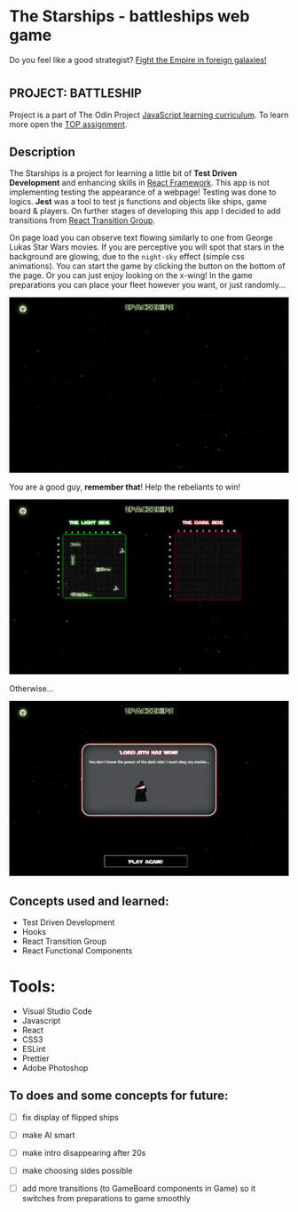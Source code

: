 # The Starships - battleships web game

Do you feel like a good strategist? [Fight the Empire in foreign galaxies!](https://wblachut.github.io/react-project-battleships/) 

#

## PROJECT: BATTLESHIP

Project is a part of The Odin Project [JavaScript learning curriculum](https://www.theodinproject.com/courses/javascript). To learn more open the [TOP assignment](https://www.theodinproject.com/courses/javascript/lessons/battleship).

## Description

The Starships is a project for learning a little bit of **Test Driven Development** and enhancing skills in [React Framework](https://reactjs.org/). This app is not implementing testing the appearance of a webpage! Testing was done to logics. **Jest** was a tool to test js functions and objects like ships, game board & players. On further stages of developing this app I decided to add transitions from [React Transition Group](http://reactcommunity.org/react-transition-group/css-transition).

On page load you can observe text flowing similarly to one from George Lukas Star Wars movies. If you are perceptive you will spot that stars in the background are glowing, due to the `night-sky` effect (simple css animations). You can start the game by clicking the button on the bottom of the page. Or you can just enjoy looking on the x-wing! In the game preparations you can place your fleet however you want, or just randomly...

![](/public/gifs/preps.gif)

You are a good guy, **remember that**! Help the rebeliants to win!

![](/public/gifs/game.gif)

Otherwise...

![](/public/gifs/lose.gif)

## Concepts used and learned:

- Test Driven Development
- Hooks
- React Transition Group
- React Functional Components

# Tools:

- Visual Studio Code
- Javascript
- React
- CSS3
- ESLint
- Prettier
- Adobe Photoshop

## To does and some concepts for future:

- [ ] fix display of flipped ships
- [ ] make AI smart
- [ ] make intro disappearing after 20s

- [ ] make choosing sides possible
- [ ] add more transitions (to GameBoard components in Game) so it switches from preparations to game smoothly
